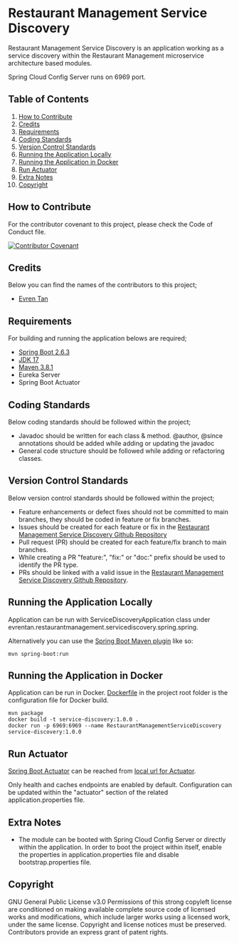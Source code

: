 # Restaurant Management Service Discovery
Restaurant Management Service Discovery is an application working as a service discovery within the Restaurant Management microservice architecture based modules.

Spring Cloud Config Server runs on 6969 port.

## Table of Contents

1. [How to Contribute](#how-to-contribute)
2. [Credits](#credits)
3. [Requirements](#requirements)
4. [Coding Standards](#coding-standards)
5. [Version Control Standards](#version-control-standards)
6. [Running the Application Locally](#running-the-application-locally)
7. [Running the Application in Docker](#running-the-application-in-docker)
8. [Run Actuator](#run-actuator)
9. [Extra Notes](#extra-notes)
10. [Copyright](#copyright)

## How to Contribute

For the contributor covenant to this project, please check the Code of Conduct file.

[![Contributor Covenant](https://img.shields.io/badge/Contributor%20Covenant-2.1-4baaaa.svg)](CODE_OF_CONDUCT.md)

## Credits

Below you can find the names of the contributors to this project;

- [Evren Tan](https://github.com/evrentan)

## Requirements

For building and running the application belows are required;

- [Spring Boot 2.6.3](https://spring.io/blog/2022/01/20/spring-boot-2-6-3-is-now-available)
- [JDK 17](https://www.oracle.com/java/technologies/javase/jdk17-archive-downloads.html)
- [Maven 3.8.1](https://maven.apache.org)
- Eureka Server
- Spring Boot Actuator

## Coding Standards

Below coding standards should be followed within the project;

- Javadoc should be written for each class & method. @author, @since annotations should be added while adding or updating the javadoc
- General code structure should be followed while adding or refactoring classes.

## Version Control Standards

Below version control standards should be followed within the project;

- Feature enhancements or defect fixes should not be committed to main branches, they should be coded in feature or fix branches.
- Issues should be created for each feature or fix in the [Restaurant Management Service Discovery Github Repository](https://github.com/evrentan/restaurant-management)
- Pull request (PR) should be created for each feature/fix branch to main branches.
- While creating a PR "feature:", "fix:" or "doc:" prefix should be used to identify the PR type.
- PRs should be linked with a valid issue in the [Restaurant Management Service Discovery Github Repository](https://github.com/evrentan/restaurant-management).

## Running the Application Locally

Application can be run with ServiceDiscoveryApplication class under evrentan.restaurantmanagement.servicediscovery.spring.spring.

Alternatively you can use the [Spring Boot Maven plugin](https://docs.spring.io/spring-boot/docs/current/reference/html/build-tool-plugins-maven-plugin.html) like so:

```shell
mvn spring-boot:run
```

## Running the Application in Docker

Application can be run in Docker. [Dockerfile](Dockerfile) in the project root folder is the configuration file for Docker build.

```shell
mvn package
docker build -t service-discovery:1.0.0 .
docker run -p 6969:6969 --name RestaurantManagementServiceDiscovery service-discovery:1.0.0
```

## Run Actuator

[Spring Boot Actuator](https://spring.io/guides/gs/actuator-service/) can be reached from [local url for Actuator](http://localhost:6970/actuator). 

Only health and caches endpoints are enabled by default. Configuration can be updated within the "actuator" section of the related application.properties file. 

## Extra Notes

* The module can be booted with Spring Cloud Config Server or directly within the application. In order to boot the project within itself, enable the properties in application.properties file and disable bootstrap.properties file.

## Copyright

GNU General Public License v3.0
Permissions of this strong copyleft license are conditioned on making available complete source code of licensed works and modifications, which include larger works using a licensed work, under the same license. Copyright and license notices must be preserved. Contributors provide an express grant of patent rights.
